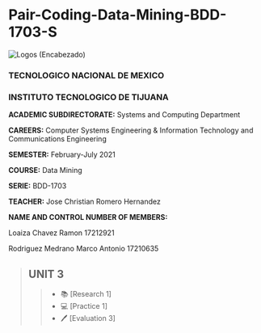 # Pair-Coding-Data-Mining-BDD-1703-S

![Logos (Encabezado)](https://user-images.githubusercontent.com/38358997/111401323-4c5f8480-8686-11eb-8532-0679458bb51a.png)

### TECNOLOGICO NACIONAL DE MEXICO

### INSTITUTO TECNOLOGICO DE TIJUANA

**ACADEMIC SUBDIRECTORATE:** Systems and Computing Department

**CAREERS:** Computer Systems Engineering & Information Technology and Communications Engineering

**SEMESTER:** February-July 2021

**COURSE:** Data Mining

**SERIE:** BDD-1703

**TEACHER:** Jose Christian Romero Hernandez

**NAME AND CONTROL NUMBER OF MEMBERS:**

Loaiza Chavez Ramon 17212921

Rodriguez Medrano Marco Antonio 17210635

>## UNIT 3
>> * 📚 [Research 1]
>> * 💻 [Practice 1]
>> * 🖊️ [Evaluation 3]
